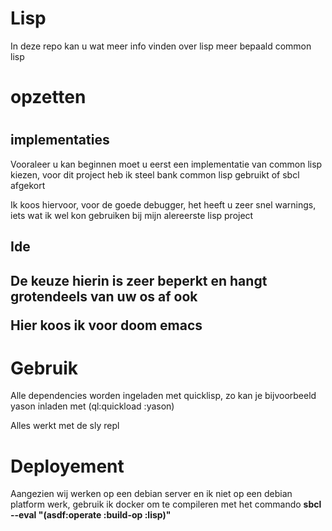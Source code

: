 <h1> Lisp</h1>
<p>In deze repo kan u wat meer info vinden over lisp meer bepaald common lisp</p> 
<h1>opzetten<h1>
<h2>implementaties</h2>
<p>Vooraleer u kan beginnen moet u eerst een implementatie van common lisp kiezen, voor dit project heb ik steel bank common lisp gebruikt of sbcl afgekort</p>
<p>Ik koos hiervoor, voor de goede debugger, het heeft u zeer snel warnings, iets wat ik wel kon gebruiken bij mijn alereerste lisp project</p>

<h2>Ide<h2>
<p>De keuze hierin is zeer beperkt en hangt grotendeels van uw os af ook</p>
<p>Hier koos ik voor doom emacs </p>

<h1>Gebruik</h1>
<p>Alle dependencies worden ingeladen met quicklisp, zo kan je bijvoorbeeld yason inladen met (ql:quickload :yason)</p>
<p>Alles werkt met de sly repl </p>

<h1>Deployement</h1>
<p>Aangezien wij werken op een debian server en ik niet op een debian platform werk, gebruik ik docker om te compileren met het commando <b> sbcl --eval "(asdf:operate :build-op :lisp)"</b></p>















